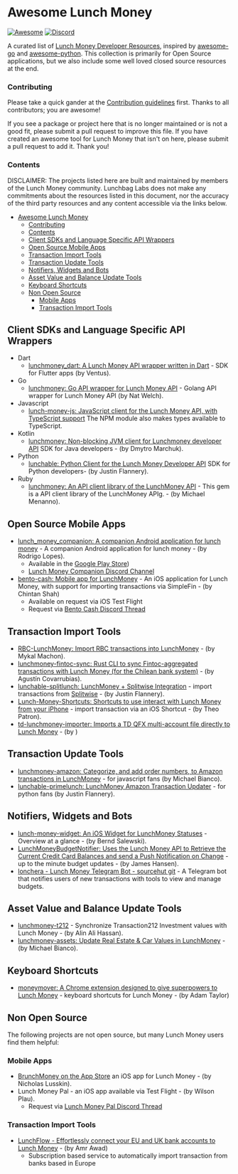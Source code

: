# Awesome Lunch Money 
[![Awesome](https://cdn.rawgit.com/sindresorhus/awesome/d7305f38d29fed78fa85652e3a63e154dd8e8829/media/badge.svg)](https://github.com/sindresorhus/awesome)
<a href=" https://discord.gg/vSz6jjZuj8">
    <img src="https://img.shields.io/discord/707079246388133940.svg?label=&logo=discord&logoColor=ffffff&color=7389D8&labelColor=6A7EC2" alt="Discord">
</a>


A curated list of [Lunch Money Developer Resources](https://lunchmoney.dev), inspired by [awesome-go](https://github.com/avelino/awesome-go) and [awesome-python](https://github.com/vinta/awesome-python).   This collection is primarily for Open Source applications, but we also include some well loved closed source resources at the end.

### Contributing

Please take a quick gander at the [Contribution guidelines](./contributing.md) first. Thanks to all contributors; you are awesome!

If you see a package or project here that is no longer maintained or is not a good fit, please submit a pull request to improve this file. If you have created an awesome tool for Lunch Money that isn't on here, please submit a pull request to add it.  Thank you!


### Contents

DISCLAIMER: The projects listed here are built and maintained by members of the Lunch Money community.  Lunchbag Labs does not make any commitments about the resources listed in this document, nor the accuracy of the third party resources and any content accessible via the links below.

- [Awesome Lunch Money](#awesome-lunch-money)
    - [Contributing](#contributing)
    - [Contents](#contents)
  - [Client SDKs and Language Specific API Wrappers](#client-sdks-and-language-specific-api-wrappers)
  - [Open Source Mobile Apps](#open-source-mobile-apps)
  - [Transaction Import Tools](#transaction-import-tools)
  - [Transaction Update Tools](#transaction-update-tools)
  - [Notifiers, Widgets and Bots](#notifiers-widgets-and-bots)
  - [Asset Value and Balance Update Tools](#asset-value-and-balance-update-tools)
  - [Keyboard Shortcuts](#keyboard-shortcuts)
  - [Non Open Source](#non-open-source)
    - [Mobile Apps](#mobile-apps)
    - [Transaction Import Tools](#transaction-import-tools-1)

## Client SDKs and Language Specific API Wrappers

* Dart 
    * [lunchmoney\_dart: A Lunch Money API wrapper written in Dart](https://github.com/V3ntus/lunchmoney_dart) - SDK for Flutter apps (by Ventus).
* Go
    * [lunchmoney: Go API wrapper for Lunch Money API](https://github.com/icco/lunchmoney) - Golang API wrapper for Lunch Money API (by Nat Welch).
* Javascript
    * [lunch-money-js: JavaScript client for the Lunch Money API, with TypeScript support](https://github.com/lunch-money/lunch-money-js?tab=readme-ov-file) The NPM module also makes types available to TypeScript.
* Kotlin
    * [lunchmoney: Non-blocking JVM client for Lunchmoney developer API](https://github.com/smaugfm/lunchmoney) SDK for Java developers - (by Dmytro Marchuk).
* Python
    * [lunchable: Python Client for the Lunch Money Developer API](https://github.com/juftin/lunchable) SDK for Python developers- (by Justin Flannery).
* Ruby
    * [lunchmoney: An API client library of the LunchMoney API](https://github.com/mmenanno/lunchmoney) - This gem is a API client library of the LunchMoney APIg. - (by Michael Menanno).

## Open Source Mobile Apps

* [lunch\_money\_companion: A companion Android application for lunch money](https://github.com/Rodrigolmti/lunch_money_companion) - A companion Android application for lunch money - (by Rodrigo Lopes).   
  * Available in the [Google Play Store](https://play.google.com/store/apps/details?id=com.rodrigolmti.lunch.money.companion))
  * [Lunch Money Companion Discord Channel](https://discord.com/channels/842337014556262411/1257168913968529478)
* [bento-cash: Mobile app for LunchMoney](https://github.com/chintans1/bento-cash) - An iOS application for Lunch Money, with support for importing transactions via SimpleFin - (by Chintan Shah)
  * Available on request via iOS Test Flight
  * Request via [Bento Cash Discord Thread](https://discord.com/channels/842337014556262411/1248167168877662348)


## Transaction Import Tools

* [RBC-LunchMoney: Import RBC transactions into LunchMoney](https://github.com/MykalMachon/RBC-LunchMoney) - (by Mykal Machon).
* [lunchmoney-fintoc-sync: Rust CLI to sync Fintoc-aggregated transactions with Lunch Money (for the Chilean bank system)](https://github.com/agucova/lunchmoney-fintoc-sync) - (by Agustín Covarrubias).
* [lunchable-splitlunch: LunchMoney + Splitwise Integration](https://github.com/juftin/lunchable-splitlunch) - import transactions from [Splitwise](https://www.splitwise.com/) - (by Justin Flannery).
* [Lunch-Money-Shortcuts: Shortcuts to use interact with Lunch Money from your iPhone](https://github.com/patrontheo/Lunch-Money-Shortcuts) - import transaction via an iOS Shortcut - (by Theo Patron).
* [td-lunchmoney-importer: Imports a TD QFX multi-account file directly to Lunch Money](https://github.com/thehedgefrog/td-lunchmoney-importer) - (by )

## Transaction Update Tools
* [lunchmoney-amazon: Categorize, and add order numbers, to Amazon transactions in LunchMoney](https://github.com/iloveitaly/lunchmoney-amazon) - for javascript fans (by Michael Bianco).
* [lunchable-primelunch: LunchMoney Amazon Transaction Updater](https://github.com/juftin/lunchable-primelunch) - for python fans (by Justin Flannery).


## Notifiers, Widgets and Bots
* [lunch-money-widget: An iOS Widget for LunchMoney Statuses](https://github.com/berndsalewski/lunch-money-widget) - Overview at a glance - (by Bernd Salewski).
* [LunchMoneyBudgetNotifier: Uses the Lunch Money API to Retrieve the Current Credit Card Balances and send a Push Notification on Change](https://github.com/jameshansen/LunchMoneyBudgetNotifier) - up to the minute budget updates - (by James Hansen).
* [lonchera - Lunch Money Telegram Bot - sourcehut git](https://git.sr.ht/~knur/lonchera/) - A Telegram bot that notifies users of new transactions with tools to view and manage budgets.

## Asset Value and Balance Update Tools
* [lunchmoney-t212](https://github.com/alinalihassan/lunchmoney-t212) - Synchronize Transaction212 Investment values with Lunch Money - (by Alin Ali Hassan).
* [lunchmoney-assets: Update Real Estate & Car Values in LunchMoney](https://github.com/iloveitaly/lunchmoney-assets) - (by Michael Bianco).

## Keyboard Shortcuts
* [moneymover: A Chrome extension designed to give superpowers to Lunch Money](https://github.com/adamtaylor13/moneymover) - keyboard shortcuts for Lunch Money - (by Adam Taylor)

## Non Open Source

The following projects are not open source, but many Lunch Money users find them helpful:

### Mobile Apps
* [BrunchMoney on the App Store](https://apps.apple.com/us/app/brunchmoney/id6504777580) an iOS app for Lunch Money - (by Nicholas Lusskin).
* Lunch Money Pal - an iOS app available via Test Flight - (by Wilson Plau).
  * Request via [Lunch Money Pal Discord Thread](https://discord.com/channels/842337014556262411/1237256446786277478)

### Transaction Import Tools
* [LunchFlow - Effortlessly connect your EU and UK bank accounts to Lunch Money](https://www.lunchflow.app/) - (by Amr Awad)
  * Subscription based service to automatically import transaction from banks based in Europe


